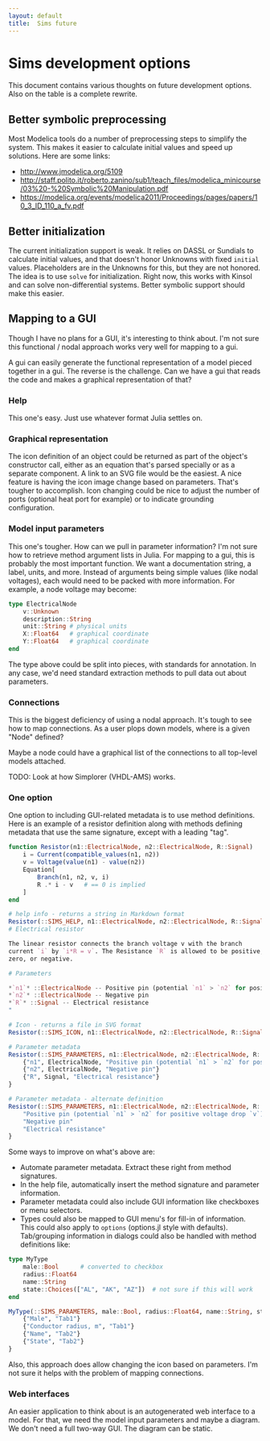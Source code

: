 ```yaml
---
layout: default
title:  Sims future
---
```


# Sims development options

This document contains various thoughts on future development options.
Also on the table is a complete rewrite.

## Better symbolic preprocessing

Most Modelica tools do a number of preprocessing steps to simplify the
system. This makes it easier to calculate initial values and speed up
solutions. Here are some links:

* http://www.jmodelica.org/5109
* http://staff.polito.it/roberto.zanino/sub1/teach_files/modelica_minicourse/03%20-%20Symbolic%20Manipulation.pdf
* https://modelica.org/events/modelica2011/Proceedings/pages/papers/10_3_ID_110_a_fv.pdf  

## Better initialization

The current initialization support is weak. It relies on DASSL or
Sundials to calculate initial values, and that doesn't honor Unknowns
with fixed `initial` values. Placeholders are in the Unknowns for
this, but they are not honored. The idea is to use `solve` for
initialization. Right now, this works with Kinsol and can solve
non-differential systems. Better symbolic support should make this
easier.



## Mapping to a GUI

Though I have no plans for a GUI, it's interesting to think about. I'm
not sure this functional / nodal approach works very well for mapping
to a gui.

A gui can easily generate the functional representation of a model
pieced together in a gui. The reverse is the challenge. Can we have a
gui that reads the code and makes a graphical representation of that?

### Help 

This one's easy. Just use whatever format Julia settles on.

### Graphical representation 

The icon definition of an object could be returned as part of the
object's constructor call, either as an equation that's parsed
specially or as a separate component. A link to an SVG file would be
the easiest. A nice feature is having the icon image change based on
parameters. That's tougher to accomplish. Icon changing could be nice
to adjust the number of ports (optional heat port for example) or to
indicate grounding configuration.

### Model input parameters 

This one's tougher. How can we pull in parameter information? I'm not
sure how to retrieve method argument lists in Julia. For mapping to a
gui, this is probably the most important function. We want a
documentation string, a label, units, and more. Instead of arguments
being simple values (like nodal voltages), each would need to be
packed with more information. For example, a node voltage may become:

``` .jl
type ElectricalNode
    v::Unknown
    description::String
    unit::String # physical units
    X::Float64   # graphical coordinate
    Y::Float64   # graphical coordinate
end
``` 

The type above could be split into pieces, with standards for
annotation. In any case, we'd need standard extraction methods to pull
data out about parameters.

### Connections

This is the biggest deficiency of using a nodal approach. It's tough
to see how to map connections. As a user plops down models, where is a
given "Node" defined?

Maybe a node could have a graphical list of the connections to all
top-level models attached.

TODO: Look at how Simplorer (VHDL-AMS) works. 

### One option

One option to including GUI-related metadata is to use method
definitions. Here is an example of a resistor definition along with
methods defining metadata that use the same signature, except with a
leading "tag".

```julia
function Resistor(n1::ElectricalNode, n2::ElectricalNode, R::Signal)
    i = Current(compatible_values(n1, n2))
    v = Voltage(value(n1) - value(n2))
    Equation[
        Branch(n1, n2, v, i)
        R .* i - v   # == 0 is implied
    ]
end

# help info - returns a string in Markdown format
Resistor(::SIMS_HELP, n1::ElectricalNode, n2::ElectricalNode, R::Signal) = "
# Electrical resistor

The linear resistor connects the branch voltage v with the branch
current `i` by `i*R = v`. The Resistance `R` is allowed to be positive,
zero, or negative.

# Parameters

*`n1`* ::ElectricalNode -- Positive pin (potential `n1` > `n2` for positive voltage drop `v`)
*`n2`* ::ElectricalNode -- Negative pin
*`R`* ::Signal -- Electrical resistance
"

# Icon - returns a file in SVG format
Resistor(::SIMS_ICON, n1::ElectricalNode, n2::ElectricalNode, R::Signal) = readall("img/resistor1.svg")

# Parameter metadata
Resistor(::SIMS_PARAMETERS, n1::ElectricalNode, n2::ElectricalNode, R::Signal) = {
    {"n1", ElectricalNode, "Positive pin (potential `n1` > `n2` for positive voltage drop `v`)"}
    {"n2", ElectricalNode, "Negative pin"}
    {"R", Signal, "Electrical resistance"}
}

# Parameter metadata - alternate definition
Resistor(::SIMS_PARAMETERS, n1::ElectricalNode, n2::ElectricalNode, R::Signal) = {
    "Positive pin (potential `n1` > `n2` for positive voltage drop `v`)"
    "Negative pin"
    "Electrical resistance"
}
```

Some ways to improve on what's above are:

* Automate parameter metadata. Extract these right from method
  signatures.
* In the help file, automatically insert the method signature and
  parameter information.
* Parameter metadata could also include GUI information like
  checkboxes or menu selectors.
* Types could also be mapped to GUI menu's for fill-in of information.
  This could also apply to `options` (options.jl style with defaults).
  Tab/grouping information in dialogs could also be handled with
  method definitions like:

```julia
type MyType
    male::Bool      # converted to checkbox
    radius::Float64
    name::String
    state::Choices(["AL", "AK", "AZ"])  # not sure if this will work
end

MyType(::SIMS_PARAMETERS, male::Bool, radius::Float64, name::String, state::Choices) = {
    {"Male", "Tab1"}
    {"Conductor radius, m", "Tab1"}
    {"Name", "Tab2"}
    {"State", "Tab2"}
}

```

Also, this approach does allow changing the icon based on parameters.
I'm not sure it helps with the problem of mapping connections.

### Web interfaces

An easier application to think about is an autogenerated web interface
to a model. For that, we need the model input parameters and maybe a
diagram. We don't need a full two-way GUI. The diagram can be static.











